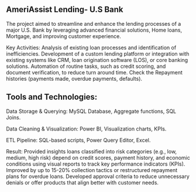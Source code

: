 ## AmeriAssist Lending- U.S Bank 

The project aimed to streamline and enhance the lending processes of a major U.S. Bank by leveraging advanced financial solutions, Home loans, Mortgage, and improving customer experience.

Key Activities: Analysis of existing loan processes and identification of inefficiencies. Development of a custom lending platform or integration with existing systems like CRM, loan origination software (LOS), or core banking solutions. 
Automation of routine tasks, such as credit scoring, and document verification, to reduce turn around time. Check the Repayment histories (payments made, overdue payments, defaults).

## Tools and Technologies: 
Data Storage & Querying: MySQL Database, Aggregate functions, SQL Joins.

Data Cleaning & Visualization: Power BI, Visualization charts, KPIs.

ETL Pipeline: SQL-based scripts, Power Query Editor, Excel.

Result: Provided insights loans classified into risk categories (e.g., low, medium, high risk) depend on credit scores, payment history, and economic conditions using visual reports to track key performance indicators (KPIs). 
Improved by up to 15-20% collection tactics or restructured repayment plans for overdue loans. 
Developed approval criteria to reduce unnecessary denials or offer products that align better with customer needs.
